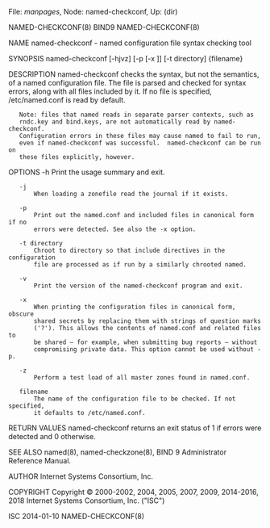 File: *manpages*,  Node: named-checkconf,  Up: (dir)

NAMED-CHECKCONF(8)                   BIND9                  NAMED-CHECKCONF(8)



NAME
       named-checkconf - named configuration file syntax checking tool

SYNOPSIS
       named-checkconf [-hjvz] [-p [-x ]] [-t directory] {filename}

DESCRIPTION
       named-checkconf checks the syntax, but not the semantics, of a named
       configuration file. The file is parsed and checked for syntax errors,
       along with all files included by it. If no file is specified,
       /etc/named.conf is read by default.

       Note: files that named reads in separate parser contexts, such as
       rndc.key and bind.keys, are not automatically read by named-checkconf.
       Configuration errors in these files may cause named to fail to run,
       even if named-checkconf was successful.  named-checkconf can be run on
       these files explicitly, however.

OPTIONS
       -h
           Print the usage summary and exit.

       -j
           When loading a zonefile read the journal if it exists.

       -p
           Print out the named.conf and included files in canonical form if no
           errors were detected. See also the -x option.

       -t directory
           Chroot to directory so that include directives in the configuration
           file are processed as if run by a similarly chrooted named.

       -v
           Print the version of the named-checkconf program and exit.

       -x
           When printing the configuration files in canonical form, obscure
           shared secrets by replacing them with strings of question marks
           ('?'). This allows the contents of named.conf and related files to
           be shared — for example, when submitting bug reports — without
           compromising private data. This option cannot be used without -p.

       -z
           Perform a test load of all master zones found in named.conf.

       filename
           The name of the configuration file to be checked. If not specified,
           it defaults to /etc/named.conf.

RETURN VALUES
       named-checkconf returns an exit status of 1 if errors were detected and
       0 otherwise.

SEE ALSO
       named(8), named-checkzone(8), BIND 9 Administrator Reference Manual.

AUTHOR
       Internet Systems Consortium, Inc.

COPYRIGHT
       Copyright © 2000-2002, 2004, 2005, 2007, 2009, 2014-2016, 2018 Internet
       Systems Consortium, Inc. ("ISC")



ISC                               2014-01-10                NAMED-CHECKCONF(8)
